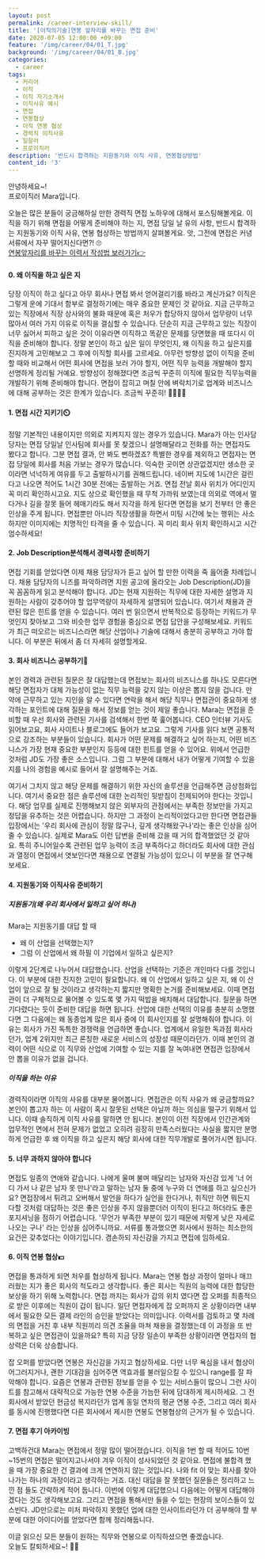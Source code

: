 ```yaml
---
layout: post
permalink: /career-interview-skill/
title: '[이직의기술]연봉 앞자리를 바꾸는 면접 준비'
date: 2020-07-05 12:00:00 +09:00
feature: '/img/career/04/01_T.jpg'
background: '/img/career/04/01_B.jpg'
categories:
  - career
tags:
  - 커리어
  - 이직
  - 이직 자기소개서
  - 이직사유 예시
  - 면접
  - 연봉협상
  - 이직 연봉 협상
  - 경력직 이직사유
  - 일잘러
  - 프로이직러
description: '반드시 합격하는 지원동기와 이직 사유, 연봉협상방법'
content_id: '3'
---
```


안녕하세요~!<br>프로이직러 Mara입니다. 

오늘은 많은 분들이 궁금해하실 만한 경력직 면접 노하우에 대해서 포스팅해볼게요. 이직을 하기 위해 면접을 어떻게 준비해야 하는 지, 면접 당일 날 유의 사항, 반드시 합격하는 지원동기와 이직 사유, 연봉 협상하는 방법까지 살펴볼게요. 앗, 그전에 면접은 커녕 서류에서 자꾸 떨어지신다면?! 🙄<br>
[연봉앞자리를 바꾸는 이력서 작성법 보러가기👉](https://mara.kim/career-resume-skill/) 

#### 0. 왜 이직을 하고 싶은 지

당장 이직이 하고 싶다고 아무 회사나 면접 봐서 얻어걸리기를 바라고 계신가요? 이직은 그렇게 운에 기대서 함부로 결정하기에는 매우 중요한 문제인 것 같아요. 지금 근무하고 있는 직장에서 직장 상사와의 불화 때문에 혹은 처우가 합당하지 않아서 업무량이 너무 많아서 여러 가지 이유로 이직을 결심할 수 있습니다. 단순히 지금 근무하고 있는 직장이 너무 싫어서 피하고 싶은 것이 이유라면 이직하고 똑같은 문제를 당면했을 때 또다시 이직을 준비해야 합니다. 정말 본인이 하고 싶은 일이 무엇인지, 왜 이직을 하고 싶은지를 진지하게 고민해보고 그 후에 이직할 회사를 고르세요. 아무런 방향성 없이 이직을 준비할 때와 비교해서 어떤 회사에 면접을 보러 가야 할지, 어떤 직무 능력을 개발해야 할지 선명하게 정리될 거예요. 방향성이 정해졌다면 조금씩 꾸준히 이직에 필요한 직무능력을 개발하기 위해 준비해야 합니다. 면접이 잡히고 며칠 안에 벼락치기로 업계와 비즈니스에 대해 공부하는 것은 한계가 있습니다. 조금씩 꾸준히! 🏃‍♀️🏃‍♂️

#### 1. 면접 시간 지키기⏲️ 

정말 기본적인 내용이지만 의외로 지켜지지 않는 경우가 있습니다. Mara가 아는 인사담당자는 면접 당일날 인사팀에 회사를 못 찾겠으니 설명해달라고 전화를 하는 면접자도 봤다고 합니다. 그분 면접 결과, 안 봐도 뻔하겠죠? 특별한 경우를 제외하고 면접자는 면접 당일에 회사를 처음 가보는 경우가 많습니다. 익숙한 곳이면 상관없겠지만 생소한 곳이라면 넉넉하게 여유를 두고 출발하시기를 권해드립니다. 네이버 지도에 1시간은 걸린다고 나오면 적어도 1시간 30분 전에는 출발하는 거죠. 면접 전날 회사 위치가 어디인지 꼭 미리 확인하시고요. 지도 상으로 확인했을 때 무척 가까워 보였는데 의외로 역에서 멀다거나 길을 잘못 들어 헤매기라도 해서 지각을 하게 된다면 면접을 보기 전부터 안 좋은 인상을 주게 됩니다. 면접뿐만 아니라 직장생활을 하면서 미팅 시간에 늦는 행위는 사소하지만 이미지에는 치명적인 타격을 줄 수 있습니다. 꼭 미리 회사 위치 확인하시고 시간 엄수하세요!  

#### 2.  Job Description분석해서 경력사항 준비하기 

면접 기회를 얻었다면 이제 채용 담당자가 듣고 싶어 할 만한 이력을 죽 읊어줄 차례입니다. 채용 담당자의 니즈를 파악하려면 지원 공고에 올라오는 Job Description(JD)을 꼭 꼼꼼하게 읽고 분석해야 합니다. JD는 현재 지원하는 직무에 대한 자세한 설명과 지원하는 사람이 갖추어야 할 업무역량이 자세하게 설명되어 있습니다. 여기서 채용과 관련된 많은 힌트를 얻을 수 있습니다. 여러 번 읽으면서 반복적으로 등장하는 키워드가 무엇인지 찾아보고 그와 비슷한 업무 경험을 중심으로 면접 답안을 구성해보세요. 키워드가 최근 떠오르는 비즈니스라면 해당 산업이나 기술에 대해서 충분히 공부하고 가야 합니다. 이 부분은 뒤에서 좀 더 자세히 설명할게요. 

#### 3. 회사 비즈니스 공부하기📝 

본인 경력과 관련된 질문은 잘 대답했는데 면접보는 회사의 비즈니스를 하나도 모른다면 해당 면접자가 대체 가능성이 없는 직무 능력을 갖지 않는 이상은 뽑지 않을 겁니다. 만약에 근무하고 있는 지인을 알 수 있다면 연락을 해서 해당 직무나 면접관이 중요하게 생각하는 포인트에 대해 질문을 해서 정보를 얻는 것이 제일 좋습니다. Mara는 면접을 준비할 때 우선 회사와 관련된 기사를 검색해서 한번 쭉 훑어봅니다. CEO 인터뷰 기사도 읽어보고요, 회사 사이트나 블로그에도 들어가 보고요. 그렇게 기사를 읽다 보면 공통적으로 강조하는 부분들이 있습니다. 회사가 어떤 문제를 해결하고 싶어 하는지, 어떤 비즈니스가 가장 현재 중요한 부분인지 등등에 대한 힌트를 얻을 수 있어요. 위에서 언급한 것처럼 JD도 가장 좋은 소스입니다. 그럼 그 부분에 대해서 내가 어떻게 기여할 수 있을지를 나의 경험을 예시로 들어서 잘 설명해주는 거죠.

여기서 그치지 않고 해당 문제를 해결하기 위한 자신의 솔루션을 언급해주면 금상첨화입니다. 여기서 중요한 점은 솔루션에 대한 논리적인 뒷받침이 전제되어야 한다는 것입니다. 해당 업무를 실제로 진행해보지 않은 외부자의 관점에서는 부족한 정보만을 가지고 정답을 유추하는 것은 어렵습니다. 하지만 그 과정이 논리적이었다고만 한다면 면접관들 입장에서는 '우리 회사에 관심이 정말 많구나, 깊게 생각해왔구나'라는 좋은 인상을 심어줄 수 있습니다. 실제로 Mara도 이런 답변을 준비해 갔을 때 거의 합격했었던 것 같아요. 특히 주니어일수록 관련된 업무 능력이 조금 부족하다고 하더라도 회사에 대한 관심과 열정이 면접에서 엿보인다면 채용으로 연결될 가능성이 있으니 이 부분을 잘 연구해보세요. 

#### 4. 지원동기와 이직사유 준비하기 

##### 지원동기(왜 우리 회사에서 일하고 싶어 하나) 

Mara는 지원동기를 대답 할 때 

- 왜 이 산업을 선택했는지? 
- 그럼 이 산업에서 왜 하필 이 기업에서 일하고 싶은지? 

이렇게 2단계로 나누어서 대답했습니다. 산업을 선택하는 기준은 개인마다 다를 것입니다. 이 부분에 대한 진지한 고민이 필요합니다. 왜 이 산업에서 일하고 싶은 지, 왜 이 산업이 앞으로 잘 될 것이라고 생각하는지 짧지만 명확한 논거를 준비해보세요. 이때 면접관이 더 구체적으로 물어볼 수 있도록 몇 가지 떡밥을 배치해서 대답합니다. 질문을 하면 기다렸다는 듯이 준비한 대답을 하면 됩니다. 산업에 대한 선택의 이유를 충분히 소명했다면 그 다음에는 왜 동종업계 많은 회사 중에 이 회사인지를 잘 설명해줘야 합니다. 이유는 회사가 가진 독특한 경쟁력을 언급하면 좋습니다. 업계에서 유일한 독과점 회사라던가, 업계 2위지만 최근 론칭한 새로운 서비스의 성장성 때문이라던가. 이때 본인의 경력이 어떤 식으로 이 직무와 산업에 기여할 수 있는 지를 잘 녹여내면 면접관 입장에서 안 뽑을 이유가 없을 겁니다. 

##### 이직을 하는 이유

경력직이라면 이직의 사유를 대부분 물어봅니다. 면접관은 이직 사유가 왜 궁금할까요? 본인이 뽑고자 하는 이 사람이 혹시 잘못된 선택은 아닐까 하는 의심을 떨구기 위해서 입니다. 이때 솔직하게 이직 사유를 말하면 안 됩니다. 본인이 이전 직장에서 인간관계와 업무적인 면에서 전혀 문제가 없었고 오히려 굉장히 만족스러웠다는 사실을 짧지만 분명하게 언급한 후 왜 이직을 하고 싶은지 해당 회사에 대한 직무개발로 풀어가시면 됩니다. 

#### 5. 너무 과하지 않아야 합니다

면접도 일종의 연애와 같습니다. 나에게 울며 불며 매달리는 남자와 자신감 있게 '너 어디 가서 나 같은 남자 못 만나'라고 말하는 남자 둘 중에 누구와 더 연애를 하고 싶으신가요? 면접장에서 튀려고 오버해서 발언을 하다가 실언을 한다거나, 취직만 하면 뭐든지 다할 것처럼 대답하는 것은 좋은 인상을 주지 않을뿐더러 이직이 된다고 하더라도 좋은 포지셔닝을 점하기 어렵습니다. '무언가 부족한 부분이 있기 때문에 저렇게 낮은 자세로 나오는 구나' 라는 인상을 심어주니까요. 서류를 통과했으면 회사에서 원하는 최소한의 요건은 갖추었다는 이야기입니다. 겸손하되 자신감을 가지고 면접에 임하세요.  

#### 6. 이직 연봉 협상💵 

면접을 통과하게 되면 처우를 협상하게 됩니다. Mara는 연봉 협상 과정이 얼마나 매끄러웠는 지가 좋은 회사의 척도라고 생각합니다. 좋은 회사는 직원의 능력에 대한 합당한 보상을 하기 위해 노력합니다. 면접 까지는 회사가 갑의 위치 였다면 잡 오퍼를 최종적으로 받은 이후에는 직원이 갑이 됩니다. 일단 면접자에게 잡 오퍼까지 온 상황이라면 내부에서 필요한 모든 결제 라인의 승인을 받았다는 의미입니다. 이력서를 검토하고 몇 차례의 면접을 거친 후 내부 직원끼리 의견 조율을 마쳐 채용을 결정했는데 이 과정을 또 반복하고 싶은 면접관이 있을까요? 특히 지금 당장 일손이 부족한 상황이라면 면접자의 협상력은 더욱 상승합니다. 

잡 오퍼를 받았다면 연봉은 자신감을 가지고 협상하세요. 다만 너무 욕심을 내서 협상이 어그러지거나, 괜한 기대감을 심어주면 역효과를 불러일으킬 수 있으니 range를 잘 파악해야 합니다. 요즘은 연봉과 관련된 정보를 얻을 수 있는 서비스들이 많으니 그런 사이트를 참고해서 대략적으로 가능한 연봉 수준을 가늠한 뒤에 담대하게 제시하세요. 그 전 회사에서 받았던 현금성 복지라던가 업계 동일 연차의 평균 연봉 수준, 그리고 여러 회사를 동시에 진행했다면 다른 회사에서 제시한 연봉도 연봉협상의 근거가 될 수 있습니다. 

#### 7. 면접 후기 아카이빙

고백하건대 Mara는 면접에서 정말 많이 떨어졌습니다. 이직을 1번 할 때 적어도 10번~15번의 면접은 떨어지고나서야 겨우 이직이 성사되었던 것 같아요. 면접에 불합격 했을 때 가장 중요한 건 결과에 크게 연연하지 않는 것입니다. 나와 fit 이 맞는 회사를 찾아나가는 하나의 과정이라고 생각하는 거죠. 대신 대답을 잘 못했던 질문들은 정리하고 느낀 점 들도 간략하게 적어 둡니다. 이번에 이렇게 대답했으니 다음에는 어떻게 대답해야겠다는 것도 생각해보고요. 그리고 면접을 통해서만 들을 수 있는 현장의 보이스들이 있스빈다. JD만으로는 미처 파악하지 못했던 업에 대한 인사이트라던가 더 공부해야 할 부분에 대한 아이디어를 얻었다면 함께 정리해둡니다.   

이글 읽으신 모든 분들이 원하는 직무와 연봉으로 이직하셨으면 좋겠습니다.<br>
오늘도 칼퇴하세요~! 🙋‍♀️  